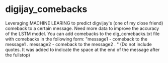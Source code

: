 # digijay_comebacks
Leveraging MACHINE LEARING to predict digvijay's (one of my close friend) comeback to a certain message. Need more data to improve the accuracy of the LSTM model. 
You can add comebacks to the dig_comebacks.txt file with comebacks in the following form:
"message1 - comeback to the message1 . message2 - comeback to the message2 . "
(Do not include quotes. It was added to indicate the space at the end of the message after the fullstop)
